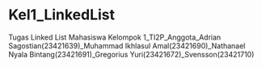 # Kel1_LinkedList
Tugas Linked List Mahasiswa Kelompok 1_TI2P_Anggota_Adrian Sagostian(23421639)_Muhammad Ikhlasul Amal(23421690)_Nathanael Nyala Bintang(23421691)_Gregorius Yuri(23421672)_Svensson(23421710)
